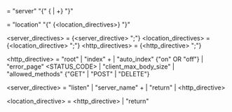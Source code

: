 <main> = "server" "{" {<server_directives> | <location>+} "}"

<location> = "location" <WORD> "{" {<location_directives>} "}"

<server_directives> = {<server_directive> ";"}
<location_directives> = {<location_directive> ";"}
<http_directives> = {<http_directive> ";"}

<http_directive> = "root" <WORD>
                    | "index" <WORD>+
                    | "auto_index" {"on" OR "off"}
                    | "error_page" <STATUS_CODE> <WORD>
                    | "client_max_body_size" <WORD> <!-- To be checked later, example: 20MB, 2GB -->
                    | "allowed_methods" {"GET" | "POST" | "DELETE"}

<server_directive> = "listen" <WORD>
                    | "server_name" <WORD>+
                    | "return" <INT> <WORD>
                    | <http_directive>

<location_directive> = <http_directive>
                    | "return" <INT> <WORD>